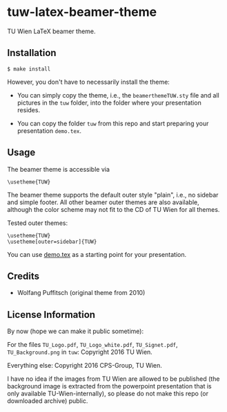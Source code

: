 # tuw-latex-beamer-theme

TU Wien LaTeX beamer theme.


## Installation

    $ make install

However, you don't have to necessarily install the theme:

* You can simply copy the theme, i.e., the `beamerthemeTUW.sty` file and all
  pictures in the `tuw` folder, into the folder where your presentation
  resides.

* You can copy the folder `tuw` from this repo and start preparing your
  presentation `demo.tex`.


## Usage

The beamer theme is accessible via

    \usetheme{TUW}

The beamer theme supports the default outer style "plain", i.e., no sidebar and
simple footer. All other beamer outer themes are also available, although the
color scheme may not fit to the CD of TU Wien for all themes.

Tested outer themes:

    \usetheme{TUW}
    \usetheme[outer=sidebar]{TUW}

You can use [demo.tex](tuw/demo.tex) as a starting point for your presentation.


## Credits

* Wolfang Puffitsch (original theme from 2010)

## License Information

By now (hope we can make it public sometime):

For the files `TU_Logo.pdf`, `TU_Logo_white.pdf`, `TU_Signet.pdf`,
`TU_Background.png` in `tuw`:
Copyright 2016 TU Wien.

Everything else:
Copyright 2016 CPS-Group, TU Wien.

I have no idea if the images from TU Wien are allowed to be published (the
background image is extracted from the powerpoint presentation that is only
available TU-Wien-internally), so please do not make this repo (or downloaded
archive) public.
